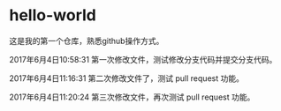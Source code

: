 # hello-world
这是我的第一个仓库，熟悉github操作方式。

2017年6月4日10:58:31
第一次修改文件，测试修改分支代码并提交分支代码。

2017年6月4日11:16:31
第二次修改文件了，测试 pull request 功能。

2017年6月4日11:20:24
第三次修改文件，再次测试 pull request 功能。
